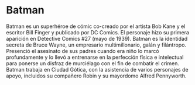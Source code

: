 # Batman 
Batman es un superhéroe de cómic co-creado por el artista Bob Kane y el escritor Bill Finger y publicado por DC Comics. El personaje hizo su primera aparición en Detective Comics #27 (mayo de 1939). Batman es la identidad secreta de Bruce Wayne, un empresario multimillonario, galán y filántropo. Presenció el asesinato de sus padres cuando era niño lo marcó profundamente y lo llevó a entrenarse en la perfección física e intelectual para ponerse un disfraz de murciélago con el fin de combatir el crimen. Batman trabaja en Ciudad Gótica, con la asistencia de varios personajes de apoyo, incluidos su compañero Robin y su mayordomo Alfred Pennyworth.

